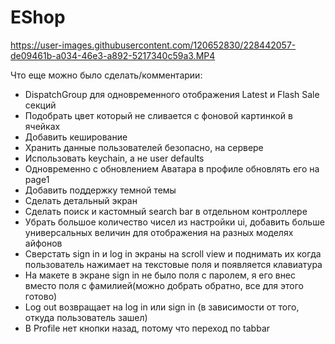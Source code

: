 # EShop

https://user-images.githubusercontent.com/120652830/228442057-de09461b-a034-46e3-a892-5217340c59a3.MP4

Что еще можно было сделать/комментарии:

- DispatchGroup для одновременного отображения Latest и Flash Sale секций
- Подобрать цвет который не сливается с фоновой картинкой в ячейках
- Добавить кеширование 
- Хранить данные пользователей безопасно, на сервере 
- Использовать keychain, а не user defaults 
- Одновременно с обновлением Аватара в профиле обновлять его на page1
- Добавить поддержку темной темы
- Сделать детальный экран
- Сделать поиск и кастомный search bar в отдельном контроллере
- Убрать большое количество чисел из настройки ui, добавить больше универсальных величин для отображения на разных моделях айфонов
- Сверстать sign in и log in экраны на scroll view и поднимать их когда пользователь нажимает на текстовые поля и появляется клавиатура 
- На макете в экране sign in не было поля с паролем, я его внес вместо поля с фамилией(можно добрать обратно, все для этого готово)
- Log out возвращает на log in или sign in (в зависимости от того, откуда пользователь зашел)
- В Profile нет кнопки назад, потому что переход по tabbar 
